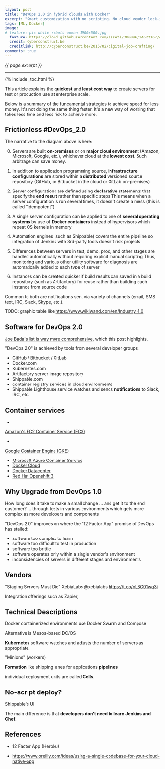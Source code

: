 ```yaml
---
layout: post
title: "DevOps 2.0 in hybrid clouds with Docker"
excerpt: "Smart customization with no scripting. No cloud vendor lock-in. Full traceability"
tags: [ML, Docker]
image:
# feature: pic white robots woman 1900x500.jpg
  feature: https://cloud.githubusercontent.com/assets/300046/14622167/45abd918-0585-11e6-8537-a58e0b55e3ec.jpg
  credit: Cyberconstruct.be
  creditlink: http://cyberconstruct.be/2015/02/digital-job-crafting/
comments: true
---
```

<i>{{ page.excerpt }}</i>
<hr />

{% include _toc.html %}

This article explains the <strong>quickest</strong> and <strong>least cost way</strong> 
to create servers for test or production use at enterprise scale.

Below is a summary of the funcamental strategies to achieve speed for less money.
It's not doing the same thing faster.
It's a new way of working
that takes less time and less risk to achieve more.


## Frictionless \#DevOps_2.0 #

<amp-img width="650" height="421" alt="devops_2 0-v01-650x421-c70.jpg" 
src="https://cloud.githubusercontent.com/assets/300046/16889358/0e73ad1e-4aa3-11e6-9d89-47c376ed469b.jpg">
</amp-img>

The narrative to the diagram above is here:

   0. Servers are built <strong>on-premises</strong> or on 
   <strong>major cloud environment</strong> (Amazon, Microsoft, Google, etc.),
   whichever cloud at the <strong>lowest cost</strong>.
   Such arbitrage can save money.

   0. In addition to application programming source, 
   <strong>infrastructure configurations</strong>
   are stored 
   within a <strong>distributed</strong> versioned source repository
   (GitHub, or Bitbucket in the cloud or GitLab on-premises)

   0. Server configurations are defined using <strong>declarative</strong> 
   statements that specify the <strong>end result</strong>
   rather than specific steps
   This means when a server configuration is run several times, it doesn't create a mess
   (this is called "idempotent")

   0. A single server configuration can be applied to one of
   <strong>several operating systems</strong> by use of 
   <strong>Docker containers</strong>
   instead of hypervisors which repeat OS kernels in memory

   0. Automation engines (such as Shippable) covers the entire pipeline
   so integration of Jenkins with 3rd-party tools doesn't risk projects

   0. Differences between servers in test, demo, prod, and other stages
   are handled automatically without requiring explicit manual scripting
   Thus, monitoring and various other utility software for diagnosis
   are automatically added to each type of server

   0. Instances can be created quicker if build results can 
   saved in a build repository (such as Artifactory) for reuse
   rather than building each instance from source code

Common to both are notifications 
sent via variety of channels (email, SMS text, IRC, Slack, Skype, etc.).

TODO: graphic table like https://www.wikiwand.com/en/Industry_4.0


## Software for DevOps 2.0 #

<a target="_blank" href="https://www.eightypercent.net/post/layers-in-the-stack.html">
Joe Bada's list is way more comprehensive</a>,
which this post highlights.


"DevOps 2.0" is achieved by tools from several developer groups.

   * GitHub / Bitbucket / GitLab
   * Docker.com
   * Kubernetes.com
   * Artifactory server image repository
   * Shippable.com 
   * container registry services in cloud environments
   * Shippable Lighthouse service watches and sends <strong>notifications</strong> to Slack, IRC, etc.

## Container services # 

   * <a target="_blank" href="https://aws.amazon.com/ecs/">
   Amazon's EC2 Container Service (ECS)</a>
   * <a target="_blank" href="https://cloud.google.com/container-engine/">
   Google Container Engine (GKE)</a>
   * <a target="_blank" href="https://azure.microsoft.com/en-us/services/container-service/">Microsoft Azure Container Service</a>
   * <a target="_blank" href="https://cloud.docker.com/">Docker Cloud</a>
   * <a target="_blank" href="https://www.docker.com/products/docker-datacenter">Docker Datacenter</a>
   * <a target="_blank" href="https://www.openshift.com/container-platform/">Red Hat Openshift 3</a>


## Why Upgrade from DevOps 1.0 #

How long does it take to make a small change ... and get it to the end customer? ...
   through tests in various environments 
   which gets more complex as more developers and components

"DevOps 2.0" improves on where the "12 Factor App" promise of DevOps has stalled:

   * software too complex to learn
   * software too difficult to test in production
   * software too brittle
   * software operates only within a single vendor's environment
   * inconsistencies of servers in different stages and environments


## Vendors #

   "Staging Servers Must Die"
   XebiaLabs ‏@xebialabs https://t.co/oL8G01wq3i

Integration offerings such as Zapier,



## Technical Descriptions #

Docker containerized environments
use Docker Swarm and Compose

Alternative is Mesos-based DC/OS 

<strong>Kubernetes</strong> software watches and adjusts the number of servers as appropriate.

"Minions" (workers)

<strong>Formation</strong>
like shipping lanes for applications
 <strong>pipelines</strong> 


individual deployment units are called <strong>Cells</strong>.


## No-script deploy? #

Shippable's UI

The main difference is that 
<strong>developers don't need to learn Jenkins and Chef</strong>.




## References #

* 12 Factor App (Heroku)

* https://www.oreilly.com/ideas/using-a-single-codebase-for-your-cloud-native-app

